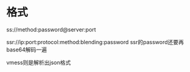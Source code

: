 # 格式
ss://method:password@server:port

ssr://ip:port:protocol:method:blending:password
ssr的password还要再base64解码一遍

vmess则是解析出json格式